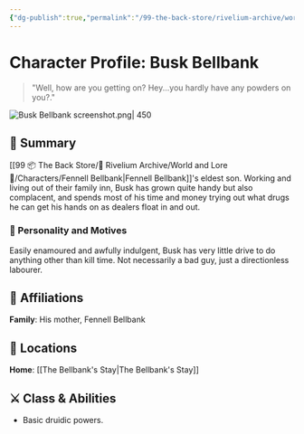 ```yaml
---
{"dg-publish":true,"permalink":"/99-the-back-store/rivelium-archive/world-and-lore/characters/busk-bellbank/","created":"2025-06-24T02:21:58.663+02:00","updated":"2025-07-03T12:12:51.085+02:00"}
---
```


# Character Profile: Busk Bellbank

> "Well, how are you getting on? Hey...you hardly have any powders on you?."

![Busk Bellbank screenshot.png| 450](/img/user/99%20%F0%9F%93%A6%20The%20Back%20Store/Images/Busk%20Bellbank%20screenshot.png)
## 📃 Summary

[[99 📦 The Back Store/🎲 Rivelium Archive/World and Lore 📜/Characters/Fennell Bellbank\|Fennell Bellbank]]'s eldest son. Working and living out of their family inn, Busk has grown quite handy but also complacent, and spends most of his time and money trying out what drugs he can get his hands on as dealers float in and out.
### 🧠 Personality and Motives

Easily enamoured and awfully indulgent, Busk has very little drive to do anything other than kill time. Not necessarily a bad guy, just a directionless labourer. 
## 🤝 Affiliations

**Family**: His mother, Fennell Bellbank
## 📌 Locations

**Home**: [[The Bellbank's Stay\|The Bellbank's Stay]]
## ⚔️ Class & Abilities

- Basic druidic powers.